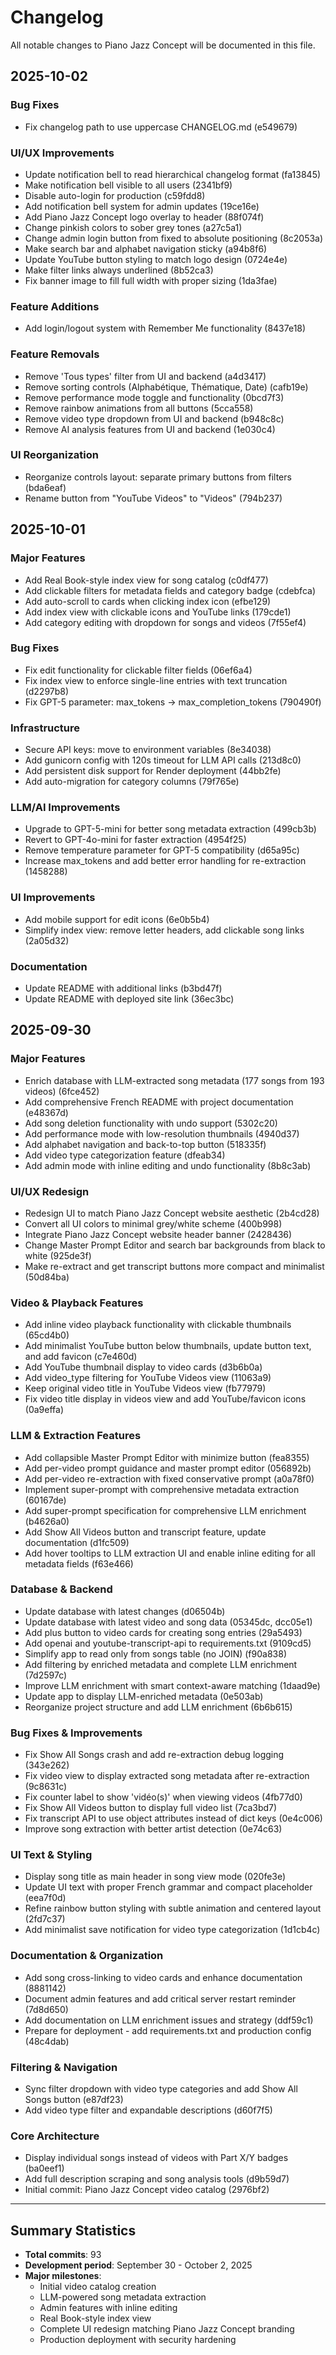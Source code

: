 # Changelog

All notable changes to Piano Jazz Concept will be documented in this file.

## 2025-10-02

### Bug Fixes
- Fix changelog path to use uppercase CHANGELOG.md (e549679)

### UI/UX Improvements
- Update notification bell to read hierarchical changelog format (fa13845)
- Make notification bell visible to all users (2341bf9)
- Disable auto-login for production (c59fdd8)
- Add notification bell system for admin updates (19ce16e)
- Add Piano Jazz Concept logo overlay to header (88f074f)
- Change pinkish colors to sober grey tones (a27c5a1)
- Change admin login button from fixed to absolute positioning (8c2053a)
- Make search bar and alphabet navigation sticky (a94b8f6)
- Update YouTube button styling to match logo design (0724e4e)
- Make filter links always underlined (8b52ca3)
- Fix banner image to fill full width with proper sizing (1da3fae)

### Feature Additions
- Add login/logout system with Remember Me functionality (8437e18)

### Feature Removals
- Remove 'Tous types' filter from UI and backend (a4d3417)
- Remove sorting controls (Alphabétique, Thématique, Date) (cafb19e)
- Remove performance mode toggle and functionality (0bcd7f3)
- Remove rainbow animations from all buttons (5cca558)
- Remove video type dropdown from UI and backend (b948c8c)
- Remove AI analysis features from UI and backend (1e030c4)

### UI Reorganization
- Reorganize controls layout: separate primary buttons from filters (bda6eaf)
- Rename button from "YouTube Videos" to "Videos" (794b237)

## 2025-10-01

### Major Features
- Add Real Book-style index view for song catalog (c0df477)
- Add clickable filters for metadata fields and category badge (cdebfca)
- Add auto-scroll to cards when clicking index icon (efbe129)
- Add index view with clickable icons and YouTube links (179cde1)
- Add category editing with dropdown for songs and videos (7f55ef4)

### Bug Fixes
- Fix edit functionality for clickable filter fields (06ef6a4)
- Fix index view to enforce single-line entries with text truncation (d2297b8)
- Fix GPT-5 parameter: max_tokens → max_completion_tokens (790490f)

### Infrastructure
- Secure API keys: move to environment variables (8e34038)
- Add gunicorn config with 120s timeout for LLM API calls (213d8c0)
- Add persistent disk support for Render deployment (44bb2fe)
- Add auto-migration for category columns (79f765e)

### LLM/AI Improvements
- Upgrade to GPT-5-mini for better song metadata extraction (499cb3b)
- Revert to GPT-4o-mini for faster extraction (4954f25)
- Remove temperature parameter for GPT-5 compatibility (d65a95c)
- Increase max_tokens and add better error handling for re-extraction (1458288)

### UI Improvements
- Add mobile support for edit icons (6e0b5b4)
- Simplify index view: remove letter headers, add clickable song links (2a05d32)

### Documentation
- Update README with additional links (b3bd47f)
- Update README with deployed site link (36ec3bc)

## 2025-09-30

### Major Features
- Enrich database with LLM-extracted song metadata (177 songs from 193 videos) (6fce452)
- Add comprehensive French README with project documentation (e48367d)
- Add song deletion functionality with undo support (5302c20)
- Add performance mode with low-resolution thumbnails (4940d37)
- Add alphabet navigation and back-to-top button (518335f)
- Add video type categorization feature (dfeab34)
- Add admin mode with inline editing and undo functionality (8b8c3ab)

### UI/UX Redesign
- Redesign UI to match Piano Jazz Concept website aesthetic (2b4cd28)
- Convert all UI colors to minimal grey/white scheme (400b998)
- Integrate Piano Jazz Concept website header banner (2428436)
- Change Master Prompt Editor and search bar backgrounds from black to white (925de3f)
- Make re-extract and get transcript buttons more compact and minimalist (50d84ba)

### Video & Playback Features
- Add inline video playback functionality with clickable thumbnails (65cd4b0)
- Add minimalist YouTube button below thumbnails, update button text, and add favicon (c7e460d)
- Add YouTube thumbnail display to video cards (d3b6b0a)
- Add video_type filtering for YouTube Videos view (11063a9)
- Keep original video title in YouTube Videos view (fb77979)
- Fix video title display in videos view and add YouTube/favicon icons (0a9effa)

### LLM & Extraction Features
- Add collapsible Master Prompt Editor with minimize button (fea8355)
- Add per-video prompt guidance and master prompt editor (056892b)
- Add per-video re-extraction with fixed conservative prompt (a0a78f0)
- Implement super-prompt with comprehensive metadata extraction (60167de)
- Add super-prompt specification for comprehensive LLM enrichment (b4626a0)
- Add Show All Videos button and transcript feature, update documentation (d1fc509)
- Add hover tooltips to LLM extraction UI and enable inline editing for all metadata fields (f63e466)

### Database & Backend
- Update database with latest changes (d06504b)
- Update database with latest video and song data (05345dc, dcc05e1)
- Add plus button to video cards for creating song entries (29a5493)
- Add openai and youtube-transcript-api to requirements.txt (9109cd5)
- Simplify app to read only from songs table (no JOIN) (f90a838)
- Add filtering by enriched metadata and complete LLM enrichment (7d2597c)
- Improve LLM enrichment with smart context-aware matching (1daad9e)
- Update app to display LLM-enriched metadata (0e503ab)
- Reorganize project structure and add LLM enrichment (6b6b615)

### Bug Fixes & Improvements
- Fix Show All Songs crash and add re-extraction debug logging (343e262)
- Fix video view to display extracted song metadata after re-extraction (9c8631c)
- Fix counter label to show 'vidéo(s)' when viewing videos (4fb77d0)
- Fix Show All Videos button to display full video list (7ca3bd7)
- Fix transcript API to use object attributes instead of dict keys (0e4c006)
- Improve song extraction with better artist detection (0e74c63)

### UI Text & Styling
- Display song title as main header in song view mode (020fe3e)
- Update UI text with proper French grammar and compact placeholder (eea7f0d)
- Refine rainbow button styling with subtle animation and centered layout (2fd7c37)
- Add minimalist save notification for video type categorization (1d1cb4c)

### Documentation & Organization
- Add song cross-linking to video cards and enhance documentation (8881142)
- Document admin features and add critical server restart reminder (7d8d650)
- Add documentation on LLM enrichment issues and strategy (ddf59c1)
- Prepare for deployment - add requirements.txt and production config (48c4dab)

### Filtering & Navigation
- Sync filter dropdown with video type categories and add Show All Songs button (e87df23)
- Add video type filter and expandable descriptions (d60f7f5)

### Core Architecture
- Display individual songs instead of videos with Part X/Y badges (ba0eef1)
- Add full description scraping and song analysis tools (d9b59d7)
- Initial commit: Piano Jazz Concept video catalog (2976bf2)

---

## Summary Statistics

- **Total commits**: 93
- **Development period**: September 30 - October 2, 2025
- **Major milestones**:
  - Initial video catalog creation
  - LLM-powered song metadata extraction
  - Admin features with inline editing
  - Real Book-style index view
  - Complete UI redesign matching Piano Jazz Concept branding
  - Production deployment with security hardening
